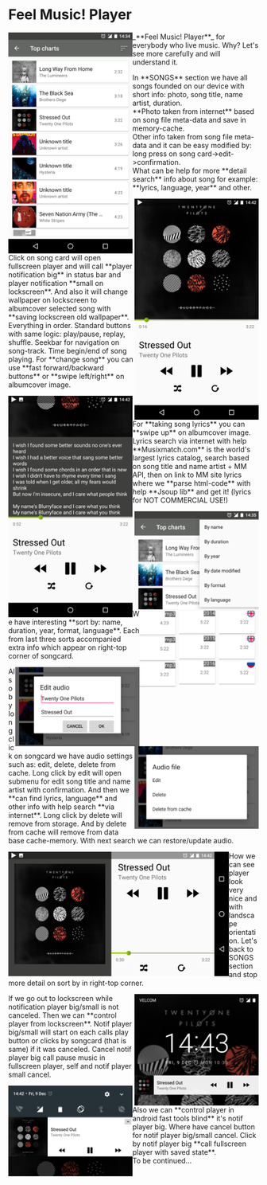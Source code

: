 # Feel Music! Player
  <tr>
    <img src="https://github.com/code-n-roll/MusicPlayer/blob/master/screenshots/screenshot_tracklist_fragment.png" 
    alt="screenshot_tracklist_fragment.png" width="250x" height="whatever" align=left>
    <p>_**Feel Music! Player**_ for everybody who live music. Why? Let's see more carefully and will understand it.</p>
    <p>
    In **SONGS** section we have all songs founded on our device with short info: photo, song title, name artist, duration.<br/>
    **Photo taken from internet** based on song file meta-data and save in memory-cache.<br/>
    Other info taken from song file meta-data and it can be easy modified by: long press on song card->edit->confirmation.<br/>
    What can be help for more **detail search** info about song for example: **lyrics, language, year** and other.
    </p>
  </tr>


  <tr>
    <img src="https://github.com/code-n-roll/MusicPlayer/blob/master/screenshots/screenshot_player_fragment_portrait.png" 
    alt="screenshot_player_fragment_portrait.png" width="250x" height="whatever" align=right>
    <p> 
    Click on song card will open fullscreen player and will call **player notification big** in status bar and 
    player notification **small on lockscreen**.
    And also it will change wallpaper on lockscreen to albumcover selected song with **saving lockscreen old wallpaper**. 
    Everything in order. Standard buttons with same logic: play/pause, replay, shuffle. Seekbar for navigation on song-track.
    Time begin/end of song playing. For **change song** you can use **fast forward/backward buttons** or **swipe left/right** on albumcover image.
    </p>    
  </tr>

  <tr>
    <img src="https://github.com/code-n-roll/MusicPlayer/blob/master/screenshots/screenshot_player_fragment_lyrics.png" 
    alt="screenshot_player_fragment_lyrics.png" width="250x" height="whatever" align=left>
    <p>
    For **taking song lyrics** you can **swipe up** on albumcover image. Lyrics search via internet with help **Musixmatch.com** is
    the world's largest lyrics catalog, search based on song title and name artist + MM API, then on link to MM site lyrics
    where we **parse html-code** with help **Jsoup lib** and get it! (lyrics for NOT COMMERCIAL USE!)
    </p>
  </tr>


  <tr>
    <img src="https://github.com/code-n-roll/MusicPlayer/blob/master/screenshots/screenshot_tracklist_fragment_sort_menu(cut).png" 
    alt="screenshot_tracklist_fragment_sort_menu(cut).png" width="250x" height="whatever" align=right>
  </tr>
  <tr>
    <img src="https://github.com/code-n-roll/MusicPlayer/blob/master/screenshots/screenshot_tracklist_fragment_sort_by_lang(cut).png" 
    alt="screenshot_tracklist_fragment_sort_by_lang.png" width="80x" height="whatever" align=right>
    <img src="https://github.com/code-n-roll/MusicPlayer/blob/master/screenshots/screenshot_tracklist_fragment_sort_by_year(cut).png" 
    alt="screenshot_tracklist_fragment_sort_by_year.png" width="80x" height="whatever" align=right>
    <img src="https://github.com/code-n-roll/MusicPlayer/blob/master/screenshots/screenshot_tracklist_fragment_sort_by_format(cut).png" 
    alt="screenshot_tracklist_fragment_sort_by_format(cut).png" width="80x" height="whatever" align=right>
    <p> 
    We have interesting **sort by: name, duration, year, format, language**. Each from last three sorts accompanied extra info which
    appear on right-top corner of songcard.
    </p>
  </tr>
 
  <tr>
    <img src="https://github.com/code-n-roll/MusicPlayer/blob/master/screenshots/screenshot_edit_song_title_name_artist(cut).png" 
    alt="screenshot_edit_song_title_name_artist(cut).png" width="250x" height="whatever" align=right>
  </tr>
  
  <tr>
    <img src="https://github.com/code-n-roll/MusicPlayer/blob/master/screenshots/screenshot_file_settings_menu(cut).png" 
    alt="screenshot_file_settings_menu(cut).png" width="250x" height="whatever" align=right>
  </tr>
  
  <tr>   
    <p>
    Also by long click on songcard we have audio settings such as: edit, delete, delete from cache.
    Long click by edit will open submenu for edit song title and name artist with confirmation. And then we **can find lyrics,               language** and 
    other info with help search **via internet**. Long click by delete will remove from storage. And by delete from cache will remove       from 
    data base cache-memory. With next search we can restore/update audio.
    </p>
  </tr>
  
  
  <tr>
    <img src="https://github.com/code-n-roll/MusicPlayer/blob/master/screenshots/screenshot_player_fragment_landscape.png" 
    alt="screenshot_player_fragment_landscape.png" width="444x" height="whatever" align=left>
  </tr>
  <p> 
    How we can see player look very nice and with landscape orientation. 
    Let's back to SONGS section and stop more detail on sort by in right-top corner.
  </p>
  
  
  <tr>
    <img src="https://github.com/code-n-roll/MusicPlayer/blob/master/screenshots/screenshot_player_notification_small_lockscreen(cut).png" 
    alt="screenshot_player_notification_small_lockscreen(cut).png" width="250x" height="whatever" align=right>  
  </tr>  
  
  <tr>
  <p>
    If we go out to lockscreen while notification player big/small is not canceled. Then we can **control player from lockscreen**.
    Notif player big/small will start on each calls play button or clicks by songcard (that is same) if it was canceled.
    Cancel notif player big call pause music in fullscreen player, self and notif player small cancel. 
  </p>
</tr>


  <tr>
    <img src="https://github.com/code-n-roll/MusicPlayer/blob/master/screenshots/screenshot_player_notification_big(cut).png" 
    alt="screenshot_player_notification_big(cut).png" width="250x" height="whatever" align=left>
  </tr>
  
  <tr>
  <p>
    Also we can **control player in android fast tools blind** it's notif player big. Where have cancel button for notif 
    player big/small cancel. Click by notif player big **call fullscreen player with saved state**.
    <br>
    To be continued...
  </p>
</tr>


